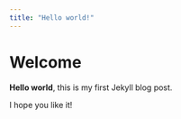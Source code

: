 ```yaml
---
title: "Hello world!"
---
```


# Welcome

**Hello world**, this is my first Jekyll blog post.

I hope you like it!
